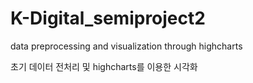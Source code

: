 # K-Digital_semiproject2

data preprocessing and visualization through highcharts

초기 데이터 전처리 및 highcharts를 이용한 시각화
